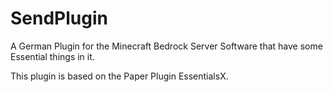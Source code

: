 # SendPlugin

A German Plugin for the Minecraft Bedrock Server Software that have some Essential things in it.

This plugin is based on the Paper Plugin EssentialsX.
